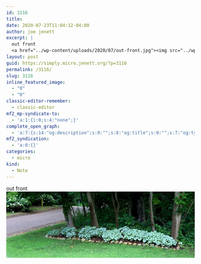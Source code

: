 ```yaml
---
id: 3116
title: 
date: 2020-07-23T11:04:12-04:00
author: joe jenett
excerpt: |
  out front
  <a href="../wp-content/uploads/2020/07/out-front.jpg"><img src="../wp-content/uploads/2020/07/out-front.jpg" alt="" width="1200" class="alignnone size-full wp-image-3115" /></a>
layout: post
guid: https://simply.micro.jenett.org/?p=3116
permalink: /3116/
slug: 3116
inline_featured_image:
  - "0"
  - "0"
classic-editor-remember:
  - classic-editor
mf2_mp-syndicate-to:
  - 'a:1:{i:0;s:4:"none";}'
complete_open_graph:
  - 'a:7:{s:14:"og:description";s:0:"";s:8:"og:title";s:0:"";s:7:"og:type";s:0:"";s:12:"twitter:card";s:7:"summary";s:15:"twitter:creator";s:0:"";s:19:"twitter:description";s:0:"";s:8:"og:image";s:0:"";}'
mf2_syndication:
  - 'a:0:{}'
categories:
  - micro
kind:
  - Note
---
```

out front<br />
[<img src="../wp-content/uploads/2020/07/out-front.jpg" alt="" />](../wp-content/uploads/2020/07/out-front.jpg)